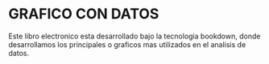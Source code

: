 # GRAFICO CON DATOS

Este libro electronico esta desarrollado bajo la tecnologia bookdown, donde desarrollamos los principales o graficos mas utilizados en el analisis de datos.

